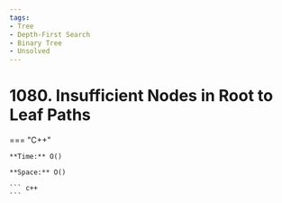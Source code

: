 ```yaml
---
tags:
- Tree
- Depth-First Search
- Binary Tree
- Unsolved
---
```



# 1080. Insufficient Nodes in Root to Leaf Paths

=== "C++"

    **Time:** O()

    **Space:** O()

    ``` c++
    ```